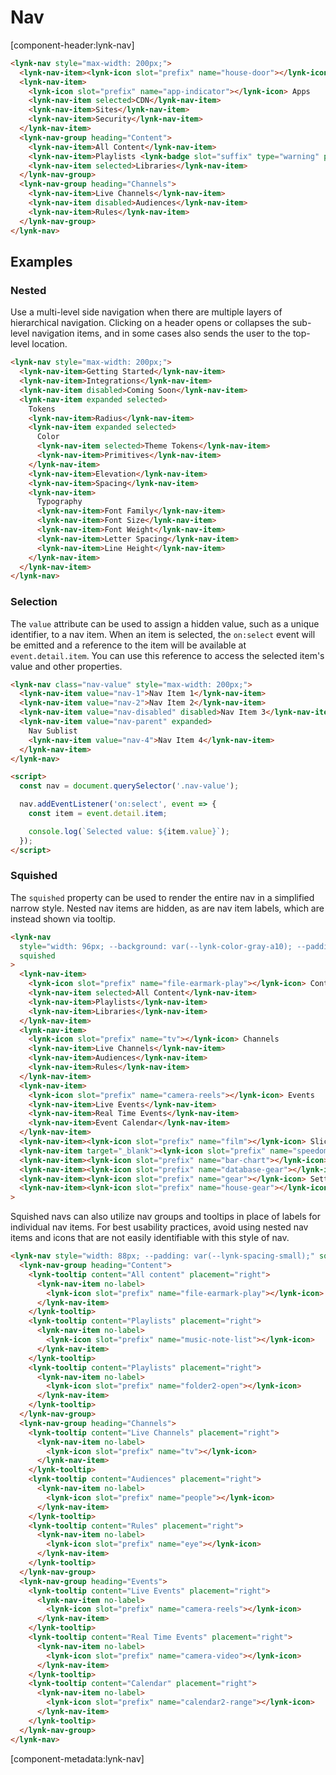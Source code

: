 # Nav

[component-header:lynk-nav]

```html preview
<lynk-nav style="max-width: 200px;">
  <lynk-nav-item><lynk-icon slot="prefix" name="house-door"></lynk-icon> Home</lynk-nav-item>
  <lynk-nav-item>
    <lynk-icon slot="prefix" name="app-indicator"></lynk-icon> Apps
    <lynk-nav-item selected>CDN</lynk-nav-item>
    <lynk-nav-item>Sites</lynk-nav-item>
    <lynk-nav-item>Security</lynk-nav-item>
  </lynk-nav-item>
  <lynk-nav-group heading="Content">
    <lynk-nav-item>All Content</lynk-nav-item>
    <lynk-nav-item>Playlists <lynk-badge slot="suffix" type="warning" pulse>New</lynk-badge></lynk-nav-item>
    <lynk-nav-item selected>Libraries</lynk-nav-item>
  </lynk-nav-group>
  <lynk-nav-group heading="Channels">
    <lynk-nav-item>Live Channels</lynk-nav-item>
    <lynk-nav-item disabled>Audiences</lynk-nav-item>
    <lynk-nav-item>Rules</lynk-nav-item>
  </lynk-nav-group>
</lynk-nav>
```

## Examples

### Nested

Use a multi-level side navigation when there are multiple layers of hierarchical navigation. Clicking on a header opens or collapses the sub-level navigation items, and in some cases also sends the user to the top-level location.

```html preview
<lynk-nav style="max-width: 200px;">
  <lynk-nav-item>Getting Started</lynk-nav-item>
  <lynk-nav-item>Integrations</lynk-nav-item>
  <lynk-nav-item disabled>Coming Soon</lynk-nav-item>
  <lynk-nav-item expanded selected>
    Tokens
    <lynk-nav-item>Radius</lynk-nav-item>
    <lynk-nav-item expanded selected>
      Color
      <lynk-nav-item selected>Theme Tokens</lynk-nav-item>
      <lynk-nav-item>Primitives</lynk-nav-item>
    </lynk-nav-item>
    <lynk-nav-item>Elevation</lynk-nav-item>
    <lynk-nav-item>Spacing</lynk-nav-item>
    <lynk-nav-item>
      Typography
      <lynk-nav-item>Font Family</lynk-nav-item>
      <lynk-nav-item>Font Size</lynk-nav-item>
      <lynk-nav-item>Font Weight</lynk-nav-item>
      <lynk-nav-item>Letter Spacing</lynk-nav-item>
      <lynk-nav-item>Line Height</lynk-nav-item>
    </lynk-nav-item>
  </lynk-nav-item>
</lynk-nav>
```

### Selection

The `value` attribute can be used to assign a hidden value, such as a unique identifier, to a nav item. When an item is selected, the `on:select` event will be emitted and a reference to the item will be available at `event.detail.item`. You can use this reference to access the selected item's value and other properties.

```html preview
<lynk-nav class="nav-value" style="max-width: 200px;">
  <lynk-nav-item value="nav-1">Nav Item 1</lynk-nav-item>
  <lynk-nav-item value="nav-2">Nav Item 2</lynk-nav-item>
  <lynk-nav-item value="nav-disabled" disabled>Nav Item 3</lynk-nav-item>
  <lynk-nav-item value="nav-parent" expanded>
    Nav Sublist
    <lynk-nav-item value="nav-4">Nav Item 4</lynk-nav-item>
  </lynk-nav-item>
</lynk-nav>

<script>
  const nav = document.querySelector('.nav-value');

  nav.addEventListener('on:select', event => {
    const item = event.detail.item;

    console.log(`Selected value: ${item.value}`);
  });
</script>
```

### Squished

The `squished` property can be used to render the entire nav in a simplified narrow style. Nested nav items are hidden, as are nav item labels, which are instead shown via tooltip.

```html preview
<lynk-nav
  style="width: 96px; --background: var(--lynk-color-gray-a10); --padding: var(--lynk-spacing-x-small);"
  squished
>
  <lynk-nav-item>
    <lynk-icon slot="prefix" name="file-earmark-play"></lynk-icon> Content
    <lynk-nav-item selected>All Content</lynk-nav-item>
    <lynk-nav-item>Playlists</lynk-nav-item>
    <lynk-nav-item>Libraries</lynk-nav-item>
  </lynk-nav-item>
  <lynk-nav-item>
    <lynk-icon slot="prefix" name="tv"></lynk-icon> Channels
    <lynk-nav-item>Live Channels</lynk-nav-item>
    <lynk-nav-item>Audiences</lynk-nav-item>
    <lynk-nav-item>Rules</lynk-nav-item>
  </lynk-nav-item>
  <lynk-nav-item>
    <lynk-icon slot="prefix" name="camera-reels"></lynk-icon> Events
    <lynk-nav-item>Live Events</lynk-nav-item>
    <lynk-nav-item>Real Time Events</lynk-nav-item>
    <lynk-nav-item>Event Calendar</lynk-nav-item>
  </lynk-nav-item>
  <lynk-nav-item><lynk-icon slot="prefix" name="film"></lynk-icon> Slicers</lynk-nav-item>
  <lynk-nav-item target="_blank"><lynk-icon slot="prefix" name="speedometer"></lynk-icon> Monitoring</lynk-nav-item>
  <lynk-nav-item><lynk-icon slot="prefix" name="bar-chart"></lynk-icon> Analytics</lynk-nav-item>
  <lynk-nav-item><lynk-icon slot="prefix" name="database-gear"></lynk-icon> Ad Server Debug</lynk-nav-item>
  <lynk-nav-item><lynk-icon slot="prefix" name="gear"></lynk-icon> Settings</lynk-nav-item>
  <lynk-nav-item><lynk-icon slot="prefix" name="house-gear"></lynk-icon> Admin</lynk-nav-item></lynk-nav
>
```

Squished navs can also utilize nav groups and tooltips in place of labels for individual nav items. For best usability practices, avoid using nested nav items and icons that are not easily identifiable with this style of nav.

```html preview
<lynk-nav style="width: 88px; --padding: var(--lynk-spacing-small);" squished>
  <lynk-nav-group heading="Content">
    <lynk-tooltip content="All content" placement="right">
      <lynk-nav-item no-label>
        <lynk-icon slot="prefix" name="file-earmark-play"></lynk-icon>
      </lynk-nav-item>
    </lynk-tooltip>
    <lynk-tooltip content="Playlists" placement="right">
      <lynk-nav-item no-label>
        <lynk-icon slot="prefix" name="music-note-list"></lynk-icon>
      </lynk-nav-item>
    </lynk-tooltip>
    <lynk-tooltip content="Playlists" placement="right">
      <lynk-nav-item no-label>
        <lynk-icon slot="prefix" name="folder2-open"></lynk-icon>
      </lynk-nav-item>
    </lynk-tooltip>
  </lynk-nav-group>
  <lynk-nav-group heading="Channels">
    <lynk-tooltip content="Live Channels" placement="right">
      <lynk-nav-item no-label>
        <lynk-icon slot="prefix" name="tv"></lynk-icon>
      </lynk-nav-item>
    </lynk-tooltip>
    <lynk-tooltip content="Audiences" placement="right">
      <lynk-nav-item no-label>
        <lynk-icon slot="prefix" name="people"></lynk-icon>
      </lynk-nav-item>
    </lynk-tooltip>
    <lynk-tooltip content="Rules" placement="right">
      <lynk-nav-item no-label>
        <lynk-icon slot="prefix" name="eye"></lynk-icon>
      </lynk-nav-item>
    </lynk-tooltip>
  </lynk-nav-group>
  <lynk-nav-group heading="Events">
    <lynk-tooltip content="Live Events" placement="right">
      <lynk-nav-item no-label>
        <lynk-icon slot="prefix" name="camera-reels"></lynk-icon>
      </lynk-nav-item>
    </lynk-tooltip>
    <lynk-tooltip content="Real Time Events" placement="right">
      <lynk-nav-item no-label>
        <lynk-icon slot="prefix" name="camera-video"></lynk-icon>
      </lynk-nav-item>
    </lynk-tooltip>
    <lynk-tooltip content="Calendar" placement="right">
      <lynk-nav-item no-label>
        <lynk-icon slot="prefix" name="calendar2-range"></lynk-icon>
      </lynk-nav-item>
    </lynk-tooltip>
  </lynk-nav-group>
</lynk-nav>
```

[component-metadata:lynk-nav]
